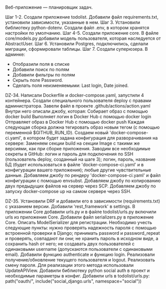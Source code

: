 Веб-приложение — планировщик задач.

Шаг 1-2.
Создали приложение todolist. Добавили файл requirements.txt, установили зависимости, указанные в нем.
Шаг 3.
Установили библиотеку python-dotenv. Создали файл .env, в котором хранятся настройки по умолчанию.
Шаг 4-5.
Создали приложение core.
В файле core/models.py добавили модель пользователя, которая наследуется от 
AbstractUser.
Шаг 6.
Установили Postgres, подключились, сделали миграции, сформировали таблицы.
Шаг 7.
Создали суперюзера. В админке:
- Отобразили поля в списке
- Добавили поиск по полям
- Добавили фильтры по полям
- Скрыть поле Password.
- Сделать поля неизменяемыми: Last login, Date joined.

DZ-34.
Написали Dockerfile и docker-compose.yaml, запустили 4 контейнера.
Создали специального пользователя deploy c правами администратора.
  <adduser deploy>
Завели файл в проекте 
.github/actions/action.yaml
Внутри него описали джобу, которая:
Собирает образ с помощью docker build
Выполняет логин в Docker Hub с помощью docker login
Отправляет образ в Docker Hub с помощью docker push
Каждая следующая сборка должна тегировать образ новым тегом (с помощью переменной $GITHUB_RUN_ID).
Создаем новый 'docker-compose-ci.yaml', в котором будет задана конфигурация для разворачивания на сервере:
Заменяем секции build на секции Image с такими же версиями, как при сборке приложения.
Заводим все необходимые секреты в GitHub:
логин и пароль для подключения по SSH (пользователь deploy, созданный на шаге 3);
логин, пароль, название БД (будет использоваться в файле 'docker-compose-ci.yaml' и в конфигурации вашего приложения);
любые другие чувствительные данные.
Добавляем джобу по рендеру 'docker-compose-ci.yaml' и файл конфигурации c помощью envsubst.
Добавляем джобу по копированию двух предыдущих файлов на сервер через SCP.
Добавляем джобу по запуску docker-compose up на самом сервере через SSH.

DZ-35.
Установили DRF и добавили его в зависимости (requirements.txt) с указанием версии. Добавили 'rest_framework' в settings.
В приложении Core добавили urls.py и в файле todolist/urls.py включили urls из приложения Core.
Добавили файл serializers.py в приложение Core. Описать ModelSerializer
 для регистрации. Необходимо учесть следующие пункты:
нужно проверять надежность пароля с помощью встроенной проверки в Django;
принимать password и password_repeat и проверять, совпадают ли они;
не хранить пароль в исходном виде, а сохранить hash от него;
не создавать двух пользователей с одинаковыми username (допускаются пользователи с одинаковыми email).
Добавили функцию authenticate и функцию login.
Реализовали получение/обновление текущего пользователя и logout.
Реализовать смену пароля. Для реализации этого метода использовали UpdateAPIView.
Добавили библиотеку python social auth в проект и необходимые параметры в конфиг.
Добавили urls в todolist/urls.py:
path("oauth/", include("social_django.urls", namespace="social"))
